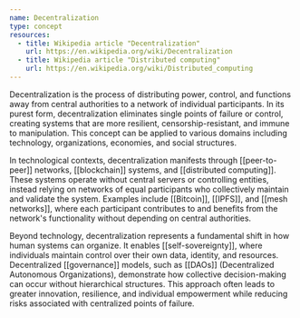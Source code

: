 ```yaml
---
name: Decentralization
type: concept
resources:
  - title: Wikipedia article "Decentralization"
    url: https://en.wikipedia.org/wiki/Decentralization
  - title: Wikipedia article "Distributed computing"
    url: https://en.wikipedia.org/wiki/Distributed_computing
---
```


Decentralization is the process of distributing power, control, and functions away from central authorities to a network of individual participants. In its purest form, decentralization eliminates single points of failure or control, creating systems that are more resilient, censorship-resistant, and immune to manipulation. This concept can be applied to various domains including technology, organizations, economies, and social structures.

In technological contexts, decentralization manifests through [[peer-to-peer]] networks, [[blockchain]] systems, and [[distributed computing]]. These systems operate without central servers or controlling entities, instead relying on networks of equal participants who collectively maintain and validate the system. Examples include [[Bitcoin]], [[IPFS]], and [[mesh networks]], where each participant contributes to and benefits from the network's functionality without depending on central authorities.

Beyond technology, decentralization represents a fundamental shift in how human systems can organize. It enables [[self-sovereignty]], where individuals maintain control over their own data, identity, and resources. Decentralized [[governance]] models, such as [[DAOs]] (Decentralized Autonomous Organizations), demonstrate how collective decision-making can occur without hierarchical structures. This approach often leads to greater innovation, resilience, and individual empowerment while reducing risks associated with centralized points of failure.